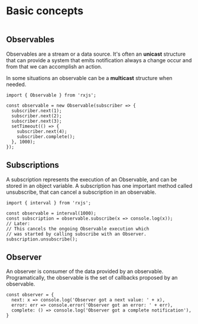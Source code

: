 # Basic concepts

<div style="display: flex; justify-content: center">
 <img src="https://user-images.githubusercontent.com/45085894/167320726-4736e123-462c-4f00-954e-a94d59afe0b8.png"  alt=""/>
</div>

## Observables

Observables are a stream or a data source. It's often an **unicast** structure that can provide
a system that emits notification always a change occur and from that we can accomplish an action.

In some situations an observable can be a **multicast** structure when needed.

```
import { Observable } from 'rxjs';

const observable = new Observable(subscriber => {
  subscriber.next(1);
  subscriber.next(2);
  subscriber.next(3);
  setTimeout(() => {
    subscriber.next(4);
    subscriber.complete();
  }, 1000);
});
```

## Subscriptions

A subscription represents the execution of an Observable, and can be stored in an object variable. 
A subscription has one important method called unsubscribe, that can cancel a subscription in an
observable.


```
import { interval } from 'rxjs';

const observable = interval(1000);
const subscription = observable.subscribe(x => console.log(x));
// Later:
// This cancels the ongoing Observable execution which
// was started by calling subscribe with an Observer.
subscription.unsubscribe();
```

## Observer

An observer is consumer of the data provided by an observable. Programatically, the observable
is the set of callbacks proposed by an observable.

```
const observer = {
  next: x => console.log('Observer got a next value: ' + x),
  error: err => console.error('Observer got an error: ' + err),
  complete: () => console.log('Observer got a complete notification'),
}
```